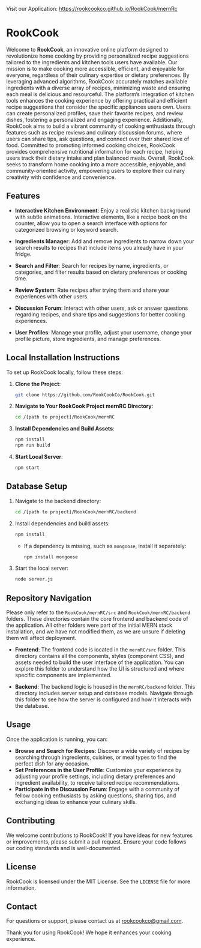Visit our Application: https://rookcookco.github.io/RookCook/mernRc

# RookCook

Welcome to **RookCook**, an innovative online platform designed to revolutionize home cooking by providing personalized recipe suggestions tailored to the ingredients and kitchen tools users have available. Our mission is to make cooking more accessible, efficient, and enjoyable for everyone, regardless of their culinary expertise or dietary preferences. By leveraging advanced algorithms, RookCook accurately matches available ingredients with a diverse array of recipes, minimizing waste and ensuring each meal is delicious and resourceful. The platform’s integration of kitchen tools enhances the cooking experience by offering practical and efficient recipe suggestions that consider the specific appliances users own. Users can create personalized profiles, save their favorite recipes, and review dishes, fostering a personalized and engaging experience. Additionally, RookCook aims to build a vibrant community of cooking enthusiasts through features such as recipe reviews and culinary discussion forums, where users can share tips, ask questions, and connect over their shared love of food. Committed to promoting informed cooking choices, RookCook provides comprehensive nutritional information for each recipe, helping users track their dietary intake and plan balanced meals. Overall, RookCook seeks to transform home cooking into a more accessible, enjoyable, and community-oriented activity, empowering users to explore their culinary creativity with confidence and convenience.

## Features

- **Interactive Kitchen Environment**: Enjoy a realistic kitchen background with subtle animations. Interactive elements, like a recipe book on the counter, allow you to open a search interface with options for categorized browsing or keyword search.
  
- **Ingredients Manager**: Add and remove ingredients to narrow down your search results to recipes that include items you already have in your fridge.

- **Search and Filter**: Search for recipes by name, ingredients, or categories, and filter results based on dietary preferences or cooking time.

- **Review System**: Rate recipes after trying them and share your experiences with other users.

- **Discussion Forum**: Interact with other users, ask or answer questions regarding recipes, and share tips and suggestions for better cooking experiences.

- **User Profiles**: Manage your profile, adjust your username, change your profile picture, store ingredients, and manage preferences.

## Local Installation Instructions

To set up RookCook locally, follow these steps:

1. **Clone the Project**:
   ```bash
   git clone https://github.com/RookCookCo/RookCook.git
   ```

2. **Navigate to Your RookCook Project mernRC Directory**:
   ```bash
   cd /[path to project]/RookCook/mernRC
   ```

3. **Install Dependencies and Build Assets**:
   ```bash
   npm install
   npm run build
   ```

4. **Start Local Server**:
   ```bash
   npm start
   ```

## Database Setup

1. Navigate to the backend directory:
   ```bash
   cd /[path to project]/RookCook/mernRC/backend
   ```
2. Install dependencies and build assets:
   ```bash
   npm install
   ```
   - If a dependency is missing, such as `mongoose`, install it separately:
     ```bash
     npm install mongoose
     ```
3. Start the local server:
   ```bash
   node server.js
   ```

## Repository Navigation

Please only refer to the `RookCook/mernRC/src` and `RookCook/mernRC/backend` folders. These directories contain the core frontend and backend code of the application. All other folders were part of the initial MERN stack installation, and we have not modified them, as we are unsure if deleting them will affect deployment.

- **Frontend**: The frontend code is located in the `mernRC/src` folder. This directory contains all the components, styles (component CSS), and assets needed to build the user interface of the application. You can explore this folder to understand how the UI is structured and where specific components are implemented.

- **Backend**: The backend logic is housed in the `mernRC/backend` folder. This directory includes server setup and database models. Navigate through this folder to see how the server is configured and how it interacts with the database.

## Usage

Once the application is running, you can:

- **Browse and Search for Recipes**: Discover a wide variety of recipes by searching through ingredients, cuisines, or meal types to find the perfect dish for any occasion.
- **Set Preferences in the User Profile**: Customize your experience by adjusting your profile settings, including dietary preferences and ingredient availability, to receive tailored recipe recommendations.
- **Participate in the Discussion Forum**: Engage with a community of fellow cooking enthusiasts by asking questions, sharing tips, and exchanging ideas to enhance your culinary skills.

## Contributing

We welcome contributions to RookCook! If you have ideas for new features or improvements, please submit a pull request. Ensure your code follows our coding standards and is well-documented.

## License

RookCook is licensed under the MIT License. See the `LICENSE` file for more information.

## Contact

For questions or support, please contact us at rookcookco@gmail.com.

Thank you for using RookCook! We hope it enhances your cooking experience.
